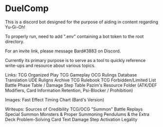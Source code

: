 # DuelComp
This is a discord bot designed for the purpose of aiding in content regarding Yu-Gi-Oh!


To properly run, need to add ".env" containing a bot token to the root directory.


For an invite link, please message Bard#3883 on Discord.


Currently its primary purpose is to serve as a tool to quickly reference write-ups and resource about various topics.


Links:
TCG Organized Play
TCG Gameplay
OCG Rulings Database Translation
UDE Ruligns Archive
TCG Rulebook
TCG Forbidden/Limited List
Battle Phase Table / Damage Step Table
Pazim's Resource Folder (ATK/DEF Modifiers, Card Information Retention, Psi-Blocker / Prohibition)


Images:
Fast Effect Timing Chart (Bard's Version)


Writeups:
Sources of Credibility
TCG/OCG "Summon"
Battle Replays
Special Summon Monsters & Proper Summoning
Pendulums & the Extra Deck
Problem-Solving Card Text
Damage Step Activation Legality

